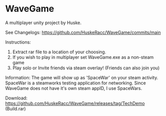 # WaveGame
A multiplayer unity project by Huske.

See Changelogs: https://github.com/HuskeRacc/WaveGame/commits/main

Instructions:
1. Extract rar file to a location of your choosing.
2. If you wish to play in multiplayer set WaveGame.exe as a non-steam game
3. Play solo or Invite friends via steam overlay! (Friends can also join you)

Information:
The game will show up as 'SpaceWar' on your steam activity. SpaceWar is a steamworks testing application for networking.
Since WaveGame does not have it's own steam appID, I use SpaceWars.

Download: https://github.com/HuskeRacc/WaveGame/releases/tag/TechDemo (Build.rar)
